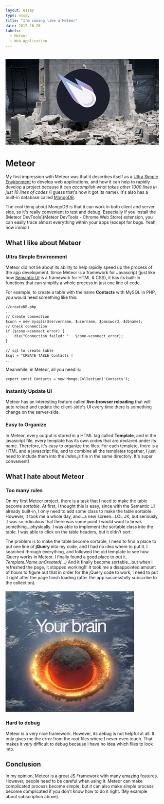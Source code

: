 ```yaml
---
layout: essay
type: essay
title: "I'm coming like a Meteor"
date: 2017-10-26
labels:
  - Meteor
  - Web Application
---
```


<img style="margin-top: 20px" class="ui medium image centered" 
	src="/images/essays/meteor.jpg">

	
# Meteor 

My first impression with Meteor was that it describes itself as a [Ultra Simple Environment](https://github.com/meteor/meteor) to develop web applications, and how it can help to rapidly develop a project because it can *accomplish what takes other 1000 lines in just 10 lines of codes* (I guess that's how it got its name). It's also has a built-in database called [MongoDB](https://docs.meteor.com/api/collections.html). 

The cool thing about MongoDB is that it can work in both client and server side, so it's really convenient to test and debug. Especially if you install the [Meteor DevTools](Meteor DevTools - Chrome Web Store) extension, you can easily trace almost everything within your apps (except for bugs. Yeah, how ironic!)

## What I like about Meteor


### Ultra Simple Environment
Meteor did not lie about its ability to help rapidly speed up the process of the app development. Since Meteor is a framework for Javascript (just like how [Semantic UI](https://semantic-ui.com) is a framework for HTML & CSS), it has its built-in functions that can simplify a whole process in just one line of code.

For example, to create a table with the name **Contacts** with MySQL in PHP, you would need something like this:
```
//createDB.php
...
// Create connection
$conn = new mysqli($servername, $username, $password, $dbname);
// Check connection
if ($conn->connect_error) {
    die("Connection failed: " . $conn->connect_error);
} 

// sql to create table
$sql = "CREATE TABLE Contacts (
...
```

Meanwhile, in Meteor, all you need is:
```
export const Contacts = new Mongo.Collection('Contacts');
```
### Instantly Update UI

Meteor has an interesting feature called **live-browser reloading** that will auto reload and update the client-side's UI every time there is something change on the server-side.

### Easy to Organize

In Meteor, every output is stored in a HTML tag called **Template**, and in the javascript file, every template has its own codes that are declared under its name. Therefore, it's easy to organize the files. For each template, there is a HTML and a javascript file, and to combine all the templates together, I just need to include them into the *index.js* file in the same directory. It's super convenient!

## What I hate about Meteor

### Too many rules

On my first Meteor project, there is a task that I need to make the table become *sortable*. At first, I thought this is easy, since with the Semantic UI already built-in, I only need to add some class to make the table sortable. However, it took me a whole day, and...a new screen...LOL JK, but seriously, it was so ridiculous that there was some point I would want to break something...physically.  I was able to implement the sortable class into the table. I was able to click on the table headers, but it didn't sort. 

The problem is to make the table become sortable, I need to find a place to put one line of **jQuery** into my code, and I had no idea where to put it. I searched through everything, and followed the old template to see how jQuery works in Meteor. I finally found a good place to put it. *Template.Name.onCreated(...)* And it finally become sortable...but when I refreshed the page, it stopped working!!!
It took me a disappointed amount of hours to figure out that in order for the jQuery code to work, I need to put it right after the page finish loading (after the app successfully subscribe to the collection).
<img style="margin-top: 20px" class="ui medium image centered" 
	src="/images/essays/meteor.gif">


### Hard to debug

Meteor is a very nice framework. However, its debug is not helpful at all. It only gives me the error from the root files where I never even touch. That makes it very difficult to debug because I have no idea which files to look into.

## Conclusion

In my opinion, Meteor is a great JS Framework with many amazing features. However, people need to be careful when using it. Meteor can make complicated process become simple, but it can also make simple process become complicated if you don't know how to do it right. (My example about subscription above).